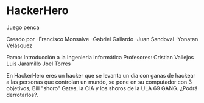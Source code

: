 # HackerHero
Juego penca

Creado por
 -Francisco Monsalve
 -Gabriel Gallardo
 -Juan Sandoval
 -Yonatan Velásquez
 
Ramo: Introducción a la Ingenieria Informática
Profesores: Cristian Vallejos
            Luis Jaramillo
            Joel Torres
            
En HackerHero eres un hacker que se levanta un día con ganas de hackear a las personas que controlan un mundo, se pone en su computador con 3 objetivos, Bill "shoro" Gates, la CIA y los shoros de la ULA 69 GANG. ¿Podrá derrotarlos?.
